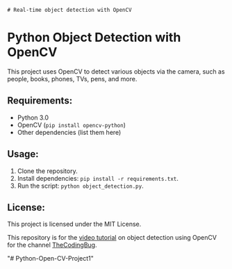     # Real-time object detection with OpenCV 

# Python Object Detection with OpenCV

This project uses OpenCV to detect various objects via the camera, such as people, books, phones, TVs, pens, and more.

## Requirements:
- Python 3.0 
- OpenCV (`pip install opencv-python`)
- Other dependencies (list them here) 

## Usage: 
1. Clone the repository.
2. Install dependencies: `pip install -r requirements.txt`.
3. Run the script: `python object_detection.py`.

## License:
This project is licensed under the MIT License.

This repository is for the [video tutorial](https://youtu.be/hVavSe60M3g) on object detection using OpenCV  for the channel [TheCodingBug](https://www.youtube.com/c/TheCodingBug?sub_confirmation=1).

"# Python-Open-CV-Project1" 
